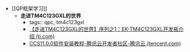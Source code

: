 - [[QP框架学习]]
	- **走进TM4C123GXL的世界**
		- tags:: qpc, tm4c123gxl
		- [【走进TM4C123GXL的世界】序列之1：EK-TM4C123GXL开发板介绍 (ti.com)](https://e2echina.ti.com/support/microcontrollers/other/f/other-microcontrollers-forum/96064/tm4c123gxl-1-ek-tm4c123gxl/249022)
		- [CCS11.0.0软件安装教程-腾讯云开发者社区-腾讯云 (tencent.com)](https://cloud.tencent.com/developer/article/2117749)